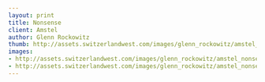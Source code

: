 ```yaml
--- 
layout: print
title: Nonsense
client: Amstel
author: Glenn Rockowitz
thumb: http://assets.switzerlandwest.com/images/glenn_rockowitz/amstel_nonsense-small.jpg
images: 
- http://assets.switzerlandwest.com/images/glenn_rockowitz/amstel_nonsense.1.jpg
- http://assets.switzerlandwest.com/images/glenn_rockowitz/amstel_nonsense.2.jpg
---
```

